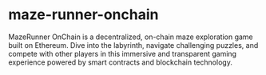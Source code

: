 # maze-runner-onchain
MazeRunner OnChain is a decentralized, on-chain maze exploration game built on Ethereum. Dive into the labyrinth, navigate challenging puzzles, and compete with other players in this immersive and transparent gaming experience powered by smart contracts and blockchain technology.
